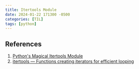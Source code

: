 ```yaml
---
title: Itertools Module
date: 2024-01-22 171300 -0500
categories: [TIL]
tags: [python]
---
```




## References
1. [Python's Magical Itertools Module](https://youtu.be/p8FUoSIyIVY?si=aZXgAwDZ7mgab7jZ)
2. [itertools — Functions creating iterators for efficient looping](https://docs.python.org/3/library/itertools.html#itertools.count)